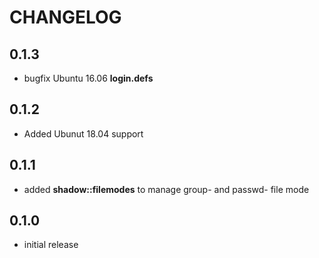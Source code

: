 # CHANGELOG

## 0.1.3

* bugfix Ubuntu 16.06 **login.defs**

## 0.1.2

* Added Ubunut 18.04 support

## 0.1.1

* added **shadow::filemodes** to manage group- and passwd- file mode

## 0.1.0

* initial release
